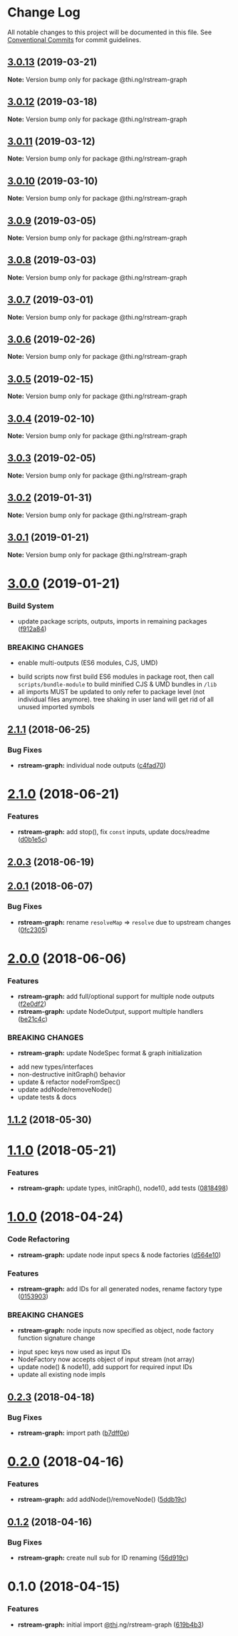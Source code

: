# Change Log

All notable changes to this project will be documented in this file.
See [Conventional Commits](https://conventionalcommits.org) for commit guidelines.

## [3.0.13](https://github.com/thi-ng/umbrella/compare/@thi.ng/rstream-graph@3.0.12...@thi.ng/rstream-graph@3.0.13) (2019-03-21)

**Note:** Version bump only for package @thi.ng/rstream-graph





## [3.0.12](https://github.com/thi-ng/umbrella/compare/@thi.ng/rstream-graph@3.0.11...@thi.ng/rstream-graph@3.0.12) (2019-03-18)

**Note:** Version bump only for package @thi.ng/rstream-graph





## [3.0.11](https://github.com/thi-ng/umbrella/compare/@thi.ng/rstream-graph@3.0.10...@thi.ng/rstream-graph@3.0.11) (2019-03-12)

**Note:** Version bump only for package @thi.ng/rstream-graph





## [3.0.10](https://github.com/thi-ng/umbrella/compare/@thi.ng/rstream-graph@3.0.9...@thi.ng/rstream-graph@3.0.10) (2019-03-10)

**Note:** Version bump only for package @thi.ng/rstream-graph





## [3.0.9](https://github.com/thi-ng/umbrella/compare/@thi.ng/rstream-graph@3.0.8...@thi.ng/rstream-graph@3.0.9) (2019-03-05)

**Note:** Version bump only for package @thi.ng/rstream-graph





## [3.0.8](https://github.com/thi-ng/umbrella/compare/@thi.ng/rstream-graph@3.0.7...@thi.ng/rstream-graph@3.0.8) (2019-03-03)

**Note:** Version bump only for package @thi.ng/rstream-graph





## [3.0.7](https://github.com/thi-ng/umbrella/compare/@thi.ng/rstream-graph@3.0.6...@thi.ng/rstream-graph@3.0.7) (2019-03-01)

**Note:** Version bump only for package @thi.ng/rstream-graph





## [3.0.6](https://github.com/thi-ng/umbrella/compare/@thi.ng/rstream-graph@3.0.5...@thi.ng/rstream-graph@3.0.6) (2019-02-26)

**Note:** Version bump only for package @thi.ng/rstream-graph





## [3.0.5](https://github.com/thi-ng/umbrella/compare/@thi.ng/rstream-graph@3.0.4...@thi.ng/rstream-graph@3.0.5) (2019-02-15)

**Note:** Version bump only for package @thi.ng/rstream-graph





## [3.0.4](https://github.com/thi-ng/umbrella/compare/@thi.ng/rstream-graph@3.0.3...@thi.ng/rstream-graph@3.0.4) (2019-02-10)

**Note:** Version bump only for package @thi.ng/rstream-graph





## [3.0.3](https://github.com/thi-ng/umbrella/compare/@thi.ng/rstream-graph@3.0.2...@thi.ng/rstream-graph@3.0.3) (2019-02-05)

**Note:** Version bump only for package @thi.ng/rstream-graph





## [3.0.2](https://github.com/thi-ng/umbrella/compare/@thi.ng/rstream-graph@3.0.1...@thi.ng/rstream-graph@3.0.2) (2019-01-31)

**Note:** Version bump only for package @thi.ng/rstream-graph





## [3.0.1](https://github.com/thi-ng/umbrella/compare/@thi.ng/rstream-graph@3.0.0...@thi.ng/rstream-graph@3.0.1) (2019-01-21)

**Note:** Version bump only for package @thi.ng/rstream-graph





# [3.0.0](https://github.com/thi-ng/umbrella/compare/@thi.ng/rstream-graph@2.1.50...@thi.ng/rstream-graph@3.0.0) (2019-01-21)


### Build System

* update package scripts, outputs, imports in remaining packages ([f912a84](https://github.com/thi-ng/umbrella/commit/f912a84))


### BREAKING CHANGES

* enable multi-outputs (ES6 modules, CJS, UMD)

- build scripts now first build ES6 modules in package root, then call
  `scripts/bundle-module` to build minified CJS & UMD bundles in `/lib`
- all imports MUST be updated to only refer to package level
  (not individual files anymore). tree shaking in user land will get rid of
  all unused imported symbols


<a name="2.1.1"></a>
## [2.1.1](https://github.com/thi-ng/umbrella/compare/@thi.ng/rstream-graph@2.1.0...@thi.ng/rstream-graph@2.1.1) (2018-06-25)


### Bug Fixes

* **rstream-graph:** individual node outputs ([c4fad70](https://github.com/thi-ng/umbrella/commit/c4fad70))




<a name="2.1.0"></a>
# [2.1.0](https://github.com/thi-ng/umbrella/compare/@thi.ng/rstream-graph@2.0.3...@thi.ng/rstream-graph@2.1.0) (2018-06-21)


### Features

* **rstream-graph:** add stop(), fix `const` inputs, update docs/readme ([d0b1e5c](https://github.com/thi-ng/umbrella/commit/d0b1e5c))




<a name="2.0.3"></a>
## [2.0.3](https://github.com/thi-ng/umbrella/compare/@thi.ng/rstream-graph@2.0.2...@thi.ng/rstream-graph@2.0.3) (2018-06-19)



<a name="2.0.1"></a>
## [2.0.1](https://github.com/thi-ng/umbrella/compare/@thi.ng/rstream-graph@2.0.0...@thi.ng/rstream-graph@2.0.1) (2018-06-07)


### Bug Fixes

* **rstream-graph:** rename `resolveMap` => `resolve` due to upstream changes ([0fc2305](https://github.com/thi-ng/umbrella/commit/0fc2305))




<a name="2.0.0"></a>
# [2.0.0](https://github.com/thi-ng/umbrella/compare/@thi.ng/rstream-graph@1.1.2...@thi.ng/rstream-graph@2.0.0) (2018-06-06)


### Features

* **rstream-graph:** add full/optional support for multiple node outputs ([f2e0df2](https://github.com/thi-ng/umbrella/commit/f2e0df2))
* **rstream-graph:** update NodeOutput, support multiple handlers ([be21c4c](https://github.com/thi-ng/umbrella/commit/be21c4c))


### BREAKING CHANGES

* **rstream-graph:** update NodeSpec format & graph initialization

- add new types/interfaces
- non-destructive initGraph() behavior
- update & refactor nodeFromSpec()
- update addNode/removeNode()
- update tests & docs




<a name="1.1.2"></a>
## [1.1.2](https://github.com/thi-ng/umbrella/compare/@thi.ng/rstream-graph@1.1.1...@thi.ng/rstream-graph@1.1.2) (2018-05-30)


<a name="1.1.0"></a>
# [1.1.0](https://github.com/thi-ng/umbrella/compare/@thi.ng/rstream-graph@1.0.17...@thi.ng/rstream-graph@1.1.0) (2018-05-21)


### Features

* **rstream-graph:** update types, initGraph(), node1(), add tests ([0818498](https://github.com/thi-ng/umbrella/commit/0818498))



<a name="1.0.0"></a>
# [1.0.0](https://github.com/thi-ng/umbrella/compare/@thi.ng/rstream-graph@0.2.6...@thi.ng/rstream-graph@1.0.0) (2018-04-24)


### Code Refactoring

* **rstream-graph:** update node input specs & node factories ([d564e10](https://github.com/thi-ng/umbrella/commit/d564e10))


### Features

* **rstream-graph:** add IDs for all generated nodes, rename factory type ([0153903](https://github.com/thi-ng/umbrella/commit/0153903))


### BREAKING CHANGES

* **rstream-graph:** node inputs now specified as object, node factory function
signature change

- input spec keys now used as input IDs
- NodeFactory now accepts object of input stream (not array)
- update node() & node1(), add support for required input IDs
- update all existing node impls


<a name="0.2.3"></a>
## [0.2.3](https://github.com/thi-ng/umbrella/compare/@thi.ng/rstream-graph@0.2.2...@thi.ng/rstream-graph@0.2.3) (2018-04-18)


### Bug Fixes

* **rstream-graph:** import path ([b7dff0e](https://github.com/thi-ng/umbrella/commit/b7dff0e))


<a name="0.2.0"></a>
# [0.2.0](https://github.com/thi-ng/umbrella/compare/@thi.ng/rstream-graph@0.1.3...@thi.ng/rstream-graph@0.2.0) (2018-04-16)


### Features

* **rstream-graph:** add addNode()/removeNode() ([5ddb19c](https://github.com/thi-ng/umbrella/commit/5ddb19c))


<a name="0.1.2"></a>
## [0.1.2](https://github.com/thi-ng/umbrella/compare/@thi.ng/rstream-graph@0.1.1...@thi.ng/rstream-graph@0.1.2) (2018-04-16)


### Bug Fixes

* **rstream-graph:** create null sub for ID renaming ([56d919c](https://github.com/thi-ng/umbrella/commit/56d919c))


<a name="0.1.0"></a>
# 0.1.0 (2018-04-15)


### Features

* **rstream-graph:** initial import [@thi](https://github.com/thi).ng/rstream-graph ([619b4b3](https://github.com/thi-ng/umbrella/commit/619b4b3))
